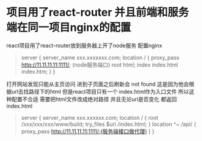 # 项目用了react-router 并且前端和服务端在同一项目nginx的配置

react项目用了react-router放到服务器上开了node服务 配置nginx
>server {
>	server_name xxx.xxxxxxx.com;
>	location / {
>		proxy_pass http://11.11.11.11:1111/; (node服务端口)
>		root html;
>		index index.html index.htm;
>	}
>}

打开网站发现只能从主页访问 进到子页面之后刷新会 not found 这是因为他会根据url去找路径下的html  但是react项目只有一个
index.html作为入口文件  所以这种配置不合适 需要把html文件改成绝对路径  并且无论uri是否变化  都返回index.html
>server {
	server_name xxx.xxxxxx.com;
	location / {
		root /xxx/xxx/xxx/www/build;
		try_files $uri /index.html;
	}
	location ^~ /api/ {
		proxy_pass http://11.11.11.11:1111/;(服务端接口做代理)
	}
}

